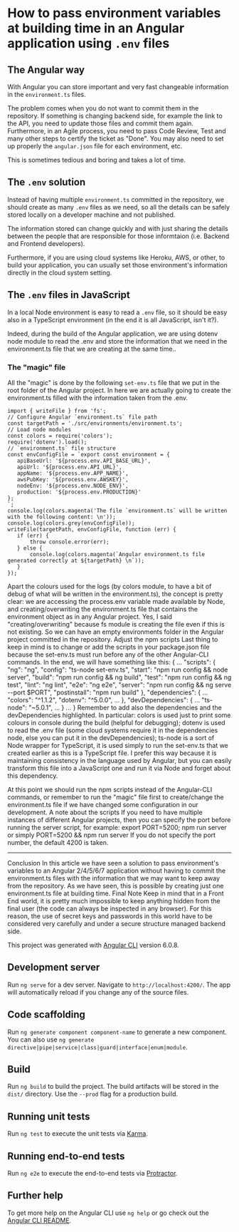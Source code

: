 # How to pass environment variables at building time in an Angular application using `.env` files


## The Angular way

With Angular you can store important and very fast changeable information in the `environment.ts` files.

The problem comes when you do not want to commit them in the repository. If something is changing backend side, for example the link to the API, you need to update those files and commit them again. Furthermore, in an Agile process, you need to pass Code Review, Test and many other steps to certify the ticket as "Done". You may also need to set up properly the `angular.json` file for each environment, etc.

This is sometimes tedious and boring and takes a lot of time.


## The `.env` solution

Instead of having multiple `environment.ts` committed in the repository, we should create as many `.env` files as we need, so all the details can be safely stored locally on a developer machine and not published.

The information stored can change quickly and with just sharing the details between the people that are responsible for those informtaion (i.e. Backend and Frontend developers).

Furthermore, if you are using cloud systems like Heroku, AWS, or other, to build your application, you can usually set those environment's information directly in the cloud system setting.

## The `.env` files in JavaScript

In a local Node environment is easy to read a `.env` file, so it should be easy also in a TypeScript environment (in the end it is all JavaScript, isn't it?).

Indeed, during the build of the Angular application, we are using dotenv node module to read the .env and store the information that we need in the environment.ts file that we are creating at the same time..

### The "magic" file

All the "magic" is done by the following `set-env.ts` file that we put in the root folder of the Angular project. In here we are actually going to create the environment.ts filled with the information taken from the .env.
```
import { writeFile } from 'fs';
// Configure Angular `environment.ts` file path
const targetPath = './src/environments/environment.ts';
// Load node modules
const colors = require('colors');
require('dotenv').load();
// `environment.ts` file structure
const envConfigFile = `export const environment = {
   apiBaseUrl: '${process.env.API_BASE_URL}',
   apiUrl: '${process.env.API_URL}',
   appName: '${process.env.APP_NAME}',
   awsPubKey: '${process.env.AWSKEY}',
   nodeEnv: '${process.env.NODE_ENV}',
   production: '${process.env.PRODUCTION}'
};
`;
console.log(colors.magenta('The file `environment.ts` will be written with the following content: \n'));
console.log(colors.grey(envConfigFile));
writeFile(targetPath, envConfigFile, function (err) {
   if (err) {
       throw console.error(err);
   } else {
       console.log(colors.magenta(`Angular environment.ts file generated correctly at ${targetPath} \n`));
   }
});
```

Apart the colours used for the logs (by colors module, to have a bit of debug of what will be written in the environment.ts), the concept is pretty clear: we are accessing the process.env variable made available by Node, and creating/overwriting the environment.ts file that contains the environment object as in any Angular project.
Yes, I said "creating/overwriting" because fs module is creating the file even if this is not existing. So we can have an empty environments folder in the Angular project committed in the repository.
Adjust the npm scripts
Last thing to keep in mind is to change or add the scripts in your package.json file because the set-env.ts must run before any of the other Angular-CLI commands.
In the end, we will have something like this:
{
    ...
    "scripts": {
        "ng": "ng",
        "config": "ts-node set-env.ts",
        "start": "npm run config && node server",
        "build": "npm run config && ng build",
        "test": "npm run config && ng test",
        "lint": "ng lint",
        "e2e": "ng e2e",
        "server": "npm run config && ng serve --port $PORT",
        "postinstall": "npm run build"
    },
    "dependencies": {
        ...
        "colors": "^1.1.2",
        "dotenv": "^5.0.0",
        ...
    },
    "devDependencies": {
        ...
        "ts-node": "~5.0.1",
        ...
    }
    ...
}
Remember to add also the dependencies and the devDependencies highlighted.
In particular:
colors is used just to print some colours in console during the build (helpful for debugging);
dotenv is used to read the .env file (some cloud systems require it in the dependencies node, else you can put it in the devDependencies);
ts-node is a sort of Node wrapper for TypeScript, it is used simply to run the set-env.ts that we created earlier as this is a TypeScript file. I prefer this way because it is maintaining consistency in the language used by Angular, but you can easily transform this file into a JavaScript one and run it via Node and forget about this dependency.

At this point we should run the npm scripts instead of the Angular-CLI commands, or remember to run the "magic" file first to create/change the environment.ts file if we have changed some configuration in our development.
A note about the scripts
If you need to have multiple instances of different Angular projects, then you can specify the port before running the server script, for example:
export PORT=5200; npm run server
or simply
PORT=5200 && npm run server
If you do not specify the port number, the default 4200 is taken.


---

Conclusion
In this article we have seen a solution to pass environment's variables to an Angular 2/4/5/6/7 application without having to commit the environment.ts files with the information that we may want to keep away from the repository.
As we have seen, this is possible by creating just one environment.ts file at building time.
Final Note
Keep in mind that in a Front End world, it is pretty much impossible to keep anything hidden from the final user (the code can always be inspected in any browser). For this reason, the use of secret keys and passwords in this world have to be considered very carefully and under a secure structure managed backend side.





This project was generated with [Angular CLI](https://github.com/angular/angular-cli) version 6.0.8.

## Development server

Run `ng serve` for a dev server. Navigate to `http://localhost:4200/`. The app will automatically reload if you change any of the source files.

## Code scaffolding

Run `ng generate component component-name` to generate a new component. You can also use `ng generate directive|pipe|service|class|guard|interface|enum|module`.

## Build

Run `ng build` to build the project. The build artifacts will be stored in the `dist/` directory. Use the `--prod` flag for a production build.

## Running unit tests

Run `ng test` to execute the unit tests via [Karma](https://karma-runner.github.io).

## Running end-to-end tests

Run `ng e2e` to execute the end-to-end tests via [Protractor](http://www.protractortest.org/).

## Further help

To get more help on the Angular CLI use `ng help` or go check out the [Angular CLI README](https://github.com/angular/angular-cli/blob/master/README.md).
